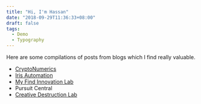 ```yaml
---
title: "Hi, I'm Hassan"
date: "2018-09-29T11:36:33+08:00"
draft: false
tags:
  - Demo
  - Typography
---
```


Here are some compilations of posts from blogs which I find really valuable.

- [CryptoNumerics](https://cryptonumerics.com/)
- [Iris Automation](https://www.irisonboard.com/)
- [My Find Innovation Lab](https://myfind.ai/)
- Pursuit Central
- [Creative Destruction Lab](https://www.creativedestructionlab.com/)